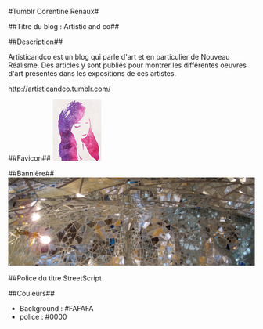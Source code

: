 #Tumblr Corentine Renaux#

##Titre du blog : Artistic and co##

##Description##

Artisticandco est un blog qui parle d'art et en particulier de Nouveau Réalisme. Des articles y sont publiés pour montrer les différentes oeuvres d'art présentes dans les expositions de ces artistes.

http://artisticandco.tumblr.com/

##Favicon##
![Favicon](https://github.com/CorentineRenaux/Flatfile/blob/master/tumblr/favicon-tumblr.jpg)

##Bannière##
![Bannières](https://github.com/CorentineRenaux/Flatfile/blob/master/tumblr/Cover-tumblr.jpg)

##Police du titre 
StreetScript

##Couleurs##
- Background : #FAFAFA
- police : #0000
